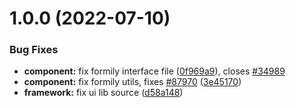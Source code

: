 # 1.0.0 (2022-07-10)


### Bug Fixes

* **component:** fix formily interface file ([0f969a9](https://github.com/sweet-design/formily/commit/0f969a944514d240ace447f1d29dc9fab6303455)), closes [#34989](https://github.com/sweet-design/formily/issues/34989)
* **component:** fix formily utils, fixes [#87970](https://github.com/sweet-design/formily/issues/87970) ([3e45170](https://github.com/sweet-design/formily/commit/3e45170e59944cbb6e2fe1ffff6deb32156faae5))
* **framework:** fix ui lib source ([d58a148](https://github.com/sweet-design/formily/commit/d58a148246878ed03cc59e12c486237826048003))



